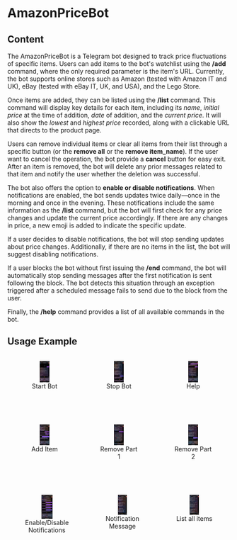# AmazonPriceBot

## Content
The AmazonPriceBot is a Telegram bot designed to track price fluctuations of specific items. Users can add items to the bot's watchlist using the **/add** command, where the only required parameter is the item's URL. Currently, the bot supports online stores such as Amazon (tested with Amazon IT and UK), eBay (tested with eBay IT, UK, and USA), and the Lego Store.

Once items are added, they can be listed using the **/list** command. This command will display key details for each item, including its *name*, *initial price* at the time of addition, *date* of addition, and the *current price*. It will also show the *lowest* and *highest price* recorded, along with a clickable URL that directs to the product page.

Users can remove individual items or clear all items from their list through a specific button (or the **remove all** or the **remove item_name**). If the user want to cancel the operation, the bot provide a **cancel** button for easy exit. After an item is removed, the bot will delete any prior messages related to that item and notify the user whether the deletion was successful.

The bot also offers the option to **enable or disable notifications**. When notifications are enabled, the bot sends updates twice daily—once in the morning and once in the evening. These notifications include the same information as the **/list** command, but the bot will first check for any price changes and update the current price accordingly. If there are any changes in price, a new emoji is added to indicate the specific update.

If a user decides to disable notifications, the bot will stop sending updates about price changes. Additionally, if there are no items in the list, the bot will suggest disabling notifications.

If a user blocks the bot without first issuing the **/end** command, the bot will automatically stop sending messages after the first notification is sent following the block. The bot detects this situation through an exception triggered after a scheduled message fails to send due to the block from the user.

Finally, the **/help** command provides a list of all available commands in the bot.

## Usage Example

<div style="display: flex; justify-content: space-between; margin-bottom: 50px;">
  <figure style="text-align: center; flex: 1; display: block;">
    <img src="images/start.jpg" width="25%" style="display: block; margin: 0 auto;" />
    <figcaption>Start Bot</figcaption>
  </figure>
  <figure style="text-align: center; flex: 1; display: block;">
    <img src="images/end_bot.jpg" width="25%" style="display: block; margin: 0 auto;" />
    <figcaption>Stop Bot</figcaption>
  </figure>
  <figure style="text-align: center; flex: 1; display: block;">
    <img src="images/help.jpg" width="25%" style="display: block; margin: 0 auto;" />
    <figcaption>Help</figcaption>
  </figure>
</div>

<div style="display: flex; justify-content: space-between; margin-bottom: 50px;">
  <figure style="text-align: center; flex: 1; display: block;">
    <img src="images/add_item.jpg" width="25%" style="display: block; margin: 0 auto;" />
    <figcaption>Add Item</figcaption>
  </figure>
  <figure style="text-align: center; flex: 1; display: block;">
    <img src="images/remove_pt1.jpg" width="25%" style="display: block; margin: 0 auto;" />
    <figcaption>Remove Part 1</figcaption>
  </figure>
  <figure style="text-align: center; flex: 1; display: block;">
    <img src="images/remove_pt2.jpg" width="25%" style="display: block; margin: 0 auto;" />
    <figcaption>Remove Part 2</figcaption>
  </figure>
</div>

<div style="display: flex; justify-content: space-between; margin-bottom: 50px;">
  <figure style="text-align: center; flex: 1; display: block;">
    <img src="images/enable_disable.jpg" width="25%" style="display: block; margin: 0 auto;" />
    <figcaption>Enable/Disable Notifications</figcaption>
  </figure>
  <figure style="text-align: center; flex: 1; display: block;">
    <img src="images/notification_message.jpg" width="25%" style="display: block; margin: 0 auto;" />
    <figcaption>Notification Message</figcaption>
  </figure>
  <figure style="text-align: center; flex: 1; display: block;">
    <img src="images/list.jpg" width="25%" style="display: block; margin: 0 auto;" />
    <figcaption>List all items</figcaption>
  </figure>
</div>


<!-- <div style="display: flex; justify-content: space-between;">
  <img src="images/start.jpg" width="30%" />
  <img src="images/end_bot.jpg" width="30%" />
  <img src="images/help.jpg" width="30%" />
</div>

<div style="display: flex; justify-content: space-between;">
  <img src="images/add_item.jpg" width="30%" />
  <img src="images/remove_pt1.jpg" width="30%" />
  <img src="images/remove_pt2.jpg" width="30%" />
</div>


<div style="display: flex; justify-content: space-between;">
  <img src="images/enable_disable.jpg" width="30%" />
  <img src="images/notification_message.jpg" width="30%" />
  <img src="images/list.jpg" width="30%" />
</div> -->
